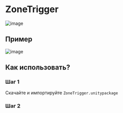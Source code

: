 # ZoneTrigger

![image](https://github.com/user-attachments/assets/c95ce1d9-1fcb-4588-8553-741264592e7d)

## Пример 

![image](https://github.com/user-attachments/assets/629cc099-4a09-453a-9b07-59581efbb00e)

## Как использовать?

### Шаг 1

Скачайте и импортируйте `ZoneTrigger.unitypackage`

### Шаг 2 
